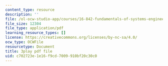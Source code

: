 ```yaml
---
content_type: resource
description: ''
file: /ol-ocw-studio-app/courses/16-842-fundamentals-of-systems-engineering-fall-2015/c702723e1e16f9cd7009910bf20c30c0_rh9ggz7vyM8.pdf
file_size: 12304
file_type: application/pdf
learning_resource_types: []
license: https://creativecommons.org/licenses/by-nc-sa/4.0/
ocw_type: OCWFile
resourcetype: Document
title: 3play pdf file
uid: c702723e-1e16-f9cd-7009-910bf20c30c0
---
```

